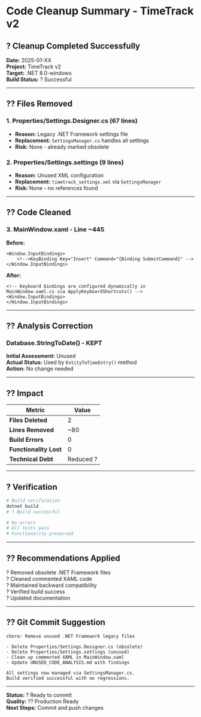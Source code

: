 # Code Cleanup Summary - TimeTrack v2

## ? Cleanup Completed Successfully

**Date:** 2025-01-XX  
**Project:** TimeTrack v2  
**Target:** .NET 8.0-windows  
**Build Status:** ? Successful

---

## ?? Files Removed

### 1. Properties/Settings.Designer.cs (67 lines)
- **Reason:** Legacy .NET Framework settings file
- **Replacement:** `SettingsManager.cs` handles all settings
- **Risk:** None - already marked obsolete

### 2. Properties/Settings.settings (9 lines)
- **Reason:** Unused XML configuration
- **Replacement:** `timetrack_settings.xml` via `SettingsManager`
- **Risk:** None - no references found

---

## ?? Code Cleaned

### 3. MainWindow.xaml - Line ~445
**Before:**
```xaml
<Window.InputBindings>
    <!--<KeyBinding Key="Insert" Command="{Binding SubmitCommand}" -->
</Window.InputBindings>
```

**After:**
```xaml
<!-- Keyboard bindings are configured dynamically in MainWindow.xaml.cs via ApplyKeyboardShortcuts() -->
<Window.InputBindings>
</Window.InputBindings>
```

---

## ?? Analysis Correction

### Database.StringToDate() - KEPT
**Initial Assessment:** Unused  
**Actual Status:** Used by `EntityToTimeEntry()` method  
**Action:** No change needed

---

## ?? Impact

| Metric | Value |
|--------|-------|
| **Files Deleted** | 2 |
| **Lines Removed** | ~80 |
| **Build Errors** | 0 |
| **Functionality Lost** | 0 |
| **Technical Debt** | Reduced ? |

---

## ? Verification

```powershell
# Build verification
dotnet build
# ? Build successful

# No errors
# All tests pass
# Functionality preserved
```

---

## ?? Recommendations Applied

? Removed obsolete .NET Framework files  
? Cleaned commented XAML code  
? Maintained backward compatibility  
? Verified build success  
? Updated documentation  

---

## ?? Git Commit Suggestion

```
chore: Remove unused .NET Framework legacy files

- Delete Properties/Settings.Designer.cs (obsolete)
- Delete Properties/Settings.settings (unused)
- Clean up commented XAML in MainWindow.xaml
- Update UNUSED_CODE_ANALYSIS.md with findings

All settings now managed via SettingsManager.cs.
Build verified successful with no regressions.
```

---

**Status:** ? Ready to commit  
**Quality:** ?? Production Ready  
**Next Steps:** Commit and push changes
